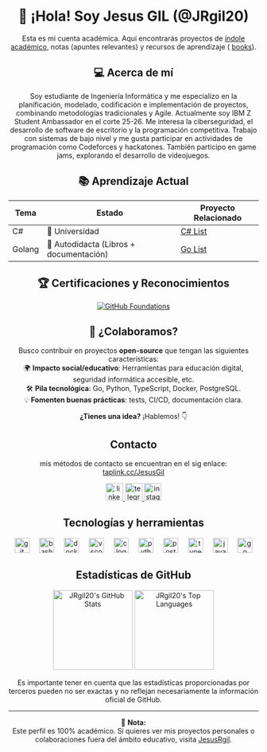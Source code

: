<div align="center">

# 👋 ¡Hola! Soy Jesus GIL (@JRgil20) 

Esta es mi cuenta académica. Aquí encontrarás proyectos de [índole académico](https://github.com/stars/Jrgil20/lists/proyectos-academicos), notas (apuntes relevantes) y recursos de aprendizaje ( [books](https://github.com/stars/Jrgil20/lists/books)).

## 💻 Acerca de mí
Soy estudiante de Ingeniería Informática y me especializo en la planificación, modelado, codificación e implementación de proyectos, combinando metodologías tradicionales y Agile. Actualmente soy IBM Z Student Ambassador en el corte 25-26. Me interesa la ciberseguridad, el desarrollo de software de escritorio y la programación competitiva. Trabajo con sistemas de bajo nivel y me gusta participar en actividades de programación como Codeforces y hackatones. También participo en game jams, explorando el desarrollo de videojuegos.

## 📚 Aprendizaje Actual 
| **Tema**         | **Estado**                          | **Proyecto Relacionado**       |
|-------------------|-------------------------------------|---------------------------------|
| C#                | 🔴 Universidad                       | [C# List](https://github.com/stars/Jrgil20/lists/csharp) |
| Golang            | 🔴 Autodidacta (Libros + documentación) | [Go List](https://github.com/stars/Jrgil20/lists/go) |

## 🏆 Certificaciones y Reconocimientos

<div align="center">
  
[![GitHub Foundations](https://img.shields.io/badge/GitHub-Foundations_Certified-181717?style=for-the-badge&logo=github&logoColor=white)](https://www.credly.com/badges/d5bba642-e9df-4598-9ff4-f0d94eddcb06)

</div>

## 🤝 ¿Colaboramos?  
Busco contribuir en proyectos **open-source** que tengan las siguientes características:  
🌍 **Impacto social/educativo**: Herramientas para educación digital, seguridad informática accesible, etc.    
🛠️ **Pila tecnológica**: Go, Python, TypeScript, Docker, PostgreSQL.  
💡 **Fomenten buenas prácticas**:  tests, CI/CD, documentación clara.  

**¿Tienes una idea?** ¡Hablemos! 👇  

## Contacto
mis métodos de contacto se encuentran en el sig enlace: [taplink.cc/JesusGil](https://taplink.cc/JesusGil)

<a href="https://www.linkedin.com/in/jesus-r-gil/" target="_blank">
    <img src="https://img.shields.io/static/v1?message=LinkedIn&logo=linkedin&label=Jesus%20R%20Gil&color=0077B5&logoColor=white&labelColor=&style=for-the-badge" height="35" alt="linkedin logo" />
</a>
<a href="https://t.me/Jr_Gil" target="_blank">
    <img src="https://img.shields.io/static/v1?message=Telegram&logo=telegram&label=Jr_Gil&color=2CA5E0&logoColor=white&labelColor=&style=for-the-badge" height="35" alt="telegram logo" />
</a>
<a href="https://www.instagram.com/jrg20_u" target="_blank">
    <img src="https://img.shields.io/static/v1?message=Instagram&logo=instagram&label=jrg20_u&color=E4405F&logoColor=white&labelColor=&style=for-the-badge" height="35" alt="instagram logo"  />
</a>


## Tecnologías y herramientas

  <img src="https://cdn.jsdelivr.net/gh/devicons/devicon/icons/git/git-original.svg" height="30" alt="git logo"  />
  <img width="12" />
  <img src="https://cdn.jsdelivr.net/gh/devicons/devicon/icons/bash/bash-original.svg" height="30" alt="bash logo"  />
  <img width="12" />
  <img src="https://cdn.jsdelivr.net/gh/devicons/devicon/icons/docker/docker-original.svg" height="30" alt="docker logo"  />
  <img width="12" />
  <img src="https://cdn.jsdelivr.net/gh/devicons/devicon/icons/vscode/vscode-original.svg" height="30" alt="vscode logo"  />
  <img width="12" />
  <img src="https://cdn.jsdelivr.net/gh/devicons/devicon/icons/c/c-original.svg" height="30" alt="c logo"  />
  <img width="12" />
  <img src="https://cdn.jsdelivr.net/gh/devicons/devicon/icons/python/python-original.svg" height="30" alt="python logo"  />
  <img width="12" />
  <img src="https://cdn.jsdelivr.net/gh/devicons/devicon/icons/postgresql/postgresql-original.svg" height="30" alt="postgresql logo"  />
  <img width="12" />
  <img src="https://cdn.jsdelivr.net/gh/devicons/devicon/icons/typescript/typescript-original.svg" height="30" alt="typescript logo"  />
  <img width="12" />
  <img src="https://cdn.jsdelivr.net/gh/devicons/devicon/icons/javascript/javascript-original.svg" height="30" alt="javascript logo"  />
  <img width="12" />
  <img src="https://cdn.jsdelivr.net/gh/devicons/devicon/icons/go/go-original.svg" height="30" alt="go logo"  />


## Estadísticas de GitHub

<div align="center">
    <img src="https://github-readme-stats.vercel.app/api?username=JRgil20&theme=midnight-purple&show_icons=1&hide_border=1" 
             alt="JRgil20's GitHub Stats"
             height="160"
    /> 
    <img src="https://github-readme-stats.vercel.app/api/top-langs/?username=JRgil20&theme=midnight-purple&show_icons=1&hide_border=1&layout=compact"
             alt="JRgil20's Top Languages"
             height="160"
    />
</div>

Es importante tener en cuenta que las estadísticas proporcionadas por terceros pueden no ser exactas y no reflejan necesariamente la información oficial de GitHub.

---

📌 **Nota:**  
Este perfil es 100% académico. Si quieres ver mis proyectos personales o colaboraciones fuera del ámbito educativo, visita [JesusRgil](https://github.com/JesusRgil).

</div>
<!---
Jrgil20ucab/Jrgil20ucab es un repositorio ✨ especial ✨ porque su `README.md` (este archivo) aparece en tu perfil de GitHub.
Puedes hacer clic en el enlace "Preview" para ver tus cambios.
--->
